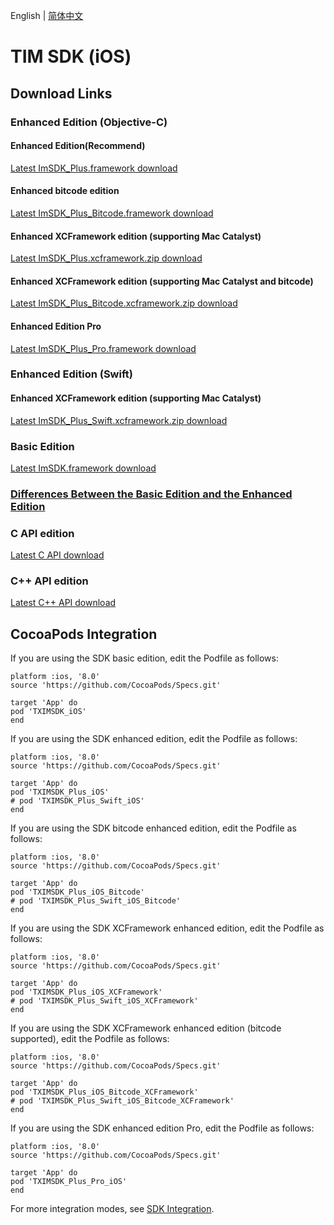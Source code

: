 English | [简体中文](./README_ZH.md)

# TIM SDK (iOS)

## Download Links

### Enhanced Edition (Objective-C)

#### Enhanced Edition(Recommend)

[Latest ImSDK_Plus.framework download](https://im.sdk.cloud.tencent.cn/download/plus/6.9.3557/ImSDK_Plus_6.9.3557.framework.zip)

#### Enhanced bitcode edition

[Latest ImSDK_Plus_Bitcode.framework download](https://im.sdk.cloud.tencent.cn/download/plus/6.9.3557/ImSDK_Plus_6.9.3557_Bitcode.framework.zip)

#### Enhanced XCFramework edition (supporting Mac Catalyst)

[Latest ImSDK_Plus.xcframework.zip download](https://im.sdk.cloud.tencent.cn/download/plus/6.9.3557/ImSDK_Plus_6.9.3557.xcframework.zip)

#### Enhanced XCFramework edition (supporting Mac Catalyst and bitcode)

[Latest ImSDK_Plus_Bitcode.xcframework.zip download](https://im.sdk.cloud.tencent.cn/download/plus/6.9.3557/ImSDK_Plus_6.9.3557_Bitcode.xcframework.zip)

#### Enhanced Edition Pro

[Latest ImSDK_Plus_Pro.framework download](https://im.sdk.qcloud.com/download/plus/6.9.3557/ImSDK_Plus_Pro_6.9.3557.framework.zip)

### Enhanced Edition (Swift)

#### Enhanced XCFramework edition (supporting Mac Catalyst)

[Latest ImSDK_Plus_Swift.xcframework.zip download](https://im.sdk.cloud.tencent.cn/download/plus/6.9.3557/ImSDK_Plus_Swift_6.9.3557.xcframework.zip)

### Basic Edition

[Latest ImSDK.framework download](https://im.sdk.qcloud.com/download/standard/5.1.62/TIM_SDK_iOS_latest_framework.zip)

### [Differences Between the Basic Edition and the Enhanced Edition](https://github.com/tencentyun/TIMSDK#%E5%9F%BA%E7%A1%80%E7%89%88%E4%B8%8E%E5%A2%9E%E5%BC%BA%E7%89%88%E5%B7%AE%E5%BC%82%E5%AF%B9%E6%AF%94)

### C API edition
[Latest C API download](https://im.sdk.qcloud.com/download/plus/6.8.3381/cross_platform/ImSDK_iOS_C_6.8.3381.framework.zip)

### C++ API edition
[Latest C++ API download](https://im.sdk.cloud.tencent.cn/download/plus/6.9.3557/cross_platform/ImSDK_iOS_CPP_6.9.3557.framework.zip)

## CocoaPods Integration
If you are using the SDK basic edition, edit the Podfile as follows:

```
platform :ios, '8.0'
source 'https://github.com/CocoaPods/Specs.git'

target 'App' do
pod 'TXIMSDK_iOS'
end
```

If you are using the SDK enhanced edition, edit the Podfile as follows:
```
platform :ios, '8.0'
source 'https://github.com/CocoaPods/Specs.git'

target 'App' do
pod 'TXIMSDK_Plus_iOS'
# pod 'TXIMSDK_Plus_Swift_iOS'
end
```

If you are using the SDK bitcode enhanced edition, edit the Podfile as follows:
```
platform :ios, '8.0'
source 'https://github.com/CocoaPods/Specs.git'

target 'App' do
pod 'TXIMSDK_Plus_iOS_Bitcode'
# pod 'TXIMSDK_Plus_Swift_iOS_Bitcode'
end
```

If you are using the SDK XCFramework enhanced edition, edit the Podfile as follows:
```
platform :ios, '8.0'
source 'https://github.com/CocoaPods/Specs.git'

target 'App' do
pod 'TXIMSDK_Plus_iOS_XCFramework'
# pod 'TXIMSDK_Plus_Swift_iOS_XCFramework'
end
```

If you are using the SDK XCFramework enhanced edition (bitcode supported), edit the Podfile as follows:
```
platform :ios, '8.0'
source 'https://github.com/CocoaPods/Specs.git'

target 'App' do
pod 'TXIMSDK_Plus_iOS_Bitcode_XCFramework'
# pod 'TXIMSDK_Plus_Swift_iOS_Bitcode_XCFramework'
end
```

If you are using the SDK enhanced edition Pro, edit the Podfile as follows:
```
platform :ios, '8.0'
source 'https://github.com/CocoaPods/Specs.git'

target 'App' do
pod 'TXIMSDK_Plus_Pro_iOS'
end
```

For more integration modes, see <a href="https://intl.cloud.tencent.com/document/product/1047/34305">SDK Integration</a>.
